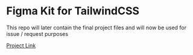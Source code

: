 # Figma Kit for TailwindCSS
This repo will later contain the final project files and will now be used for issue / request purposes

[Project Link](https://www.figma.com/file/GfrN3sUCM9gZYT6l5BLmG2/TailwindCSS-Figma?node-id=0%3A1)

